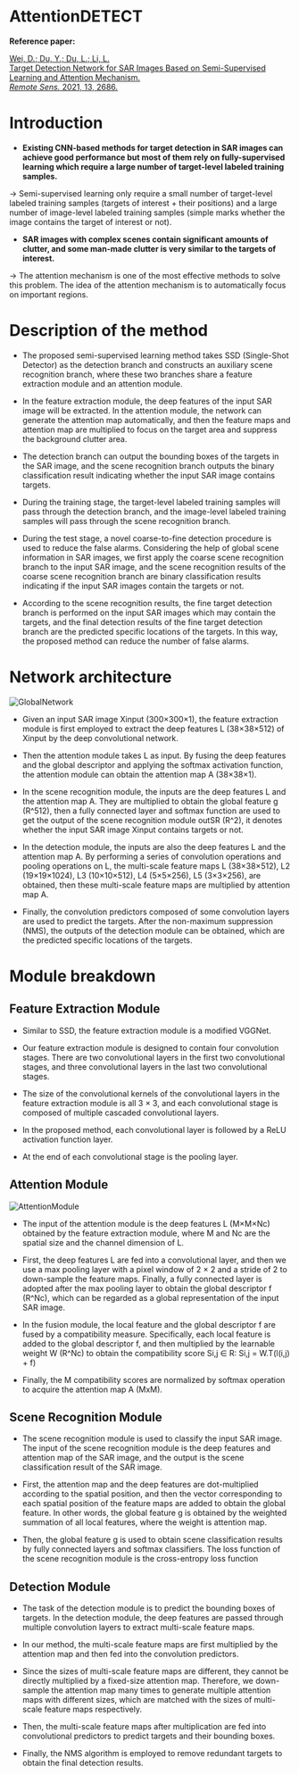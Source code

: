 # AttentionDETECT
**Reference paper:**

[Wei, D.; Du, Y.; Du, L.; Li, L.   
Target Detection Network for SAR Images Based on Semi-Supervised Learning and Attention Mechanism.  
*Remote Sens.* 2021, 13, 2686.](https://www.mdpi.com/2072-4292/13/14/2686)


# Introduction

* **Existing CNN-based methods for target detection in SAR images can achieve good performance but most of them rely on fully-supervised learning which require a large number of target-level labeled training samples.**

&rarr; Semi-supervised learning only require a small number of target-level labeled training samples (targets of interest + their positions) and a large number of image-level labeled training samples (simple marks whether the image contains the target of interest or not).

* **SAR images with complex scenes contain significant amounts of clutter, and some man-made clutter is very similar to the targets of interest.**

&rarr; The attention mechanism is one of the most effective methods to solve this problem. The idea of the attention mechanism is to automatically focus on important regions.



# Description of the method

* The proposed semi-supervised learning method takes SSD (Single-Shot Detector) as the detection branch and constructs an auxiliary scene recognition branch, where these two branches share a feature extraction module and an attention module.

* In the feature extraction module, the deep features of the input SAR image will be extracted. In the attention module, the network can generate the attention map automatically, and then the feature maps and attention map are multiplied to focus on the target area and suppress the background clutter area. 

* The detection branch can output the bounding boxes of the targets in the SAR image, and the scene recognition branch outputs the binary classification result indicating whether the input SAR image contains targets. 

* During the training stage, the target-level labeled training samples will pass through the detection branch, and the image-level labeled training samples will pass through the scene recognition branch. 

* During the test stage, a novel coarse-to-fine detection procedure is used to reduce the false alarms. Considering the help of global scene information in SAR images, we first apply the coarse scene recognition branch to the input SAR image, and the scene recognition results of the coarse scene recognition branch are binary classification results indicating if the input SAR images contain the targets or not.

* According to the scene recognition results, the fine target detection branch is performed on the input SAR images which may contain the targets, and the final detection results of the fine target detection branch are the predicted specific locations of the targets. In this way, the proposed method can reduce the number of false alarms.



# Network architecture

![GlobalNetwork](https://www.mdpi.com/remotesensing/remotesensing-13-02686/article_deploy/html/images/remotesensing-13-02686-g001.png)

* Given an input SAR image Xinput (300×300×1), the feature extraction module is first employed to extract the deep features L (38×38×512) of Xinput by the deep convolutional network. 

* Then the attention module takes L as input. By fusing the deep features and the global descriptor and applying the softmax activation function, the attention module can obtain the attention map A (38×38×1). 

* In the scene recognition module, the inputs are the deep features L and the attention map A. They are multiplied to obtain the global feature g (R^512), then a fully connected layer and softmax function are used to get the output of the scene recognition module outSR (R^2), it denotes whether the input SAR image Xinput contains targets or not. 

* In the detection module, the inputs are also the deep features L and the attention map A. By performing a series of convolution operations and pooling operations on L, the multi-scale feature maps L (38×38×512), L2 (19×19×1024), L3 (10×10×512), L4 (5×5×256), L5 (3×3×256), are obtained, then these multi-scale feature maps are multiplied by attention map A. 

* Finally, the convolution predictors composed of some convolution layers are used to predict the targets. After the non-maximum suppression (NMS), the outputs of the detection module can be obtained, which are the predicted specific locations of the targets.



# Module breakdown
## Feature Extraction Module

* Similar to SSD, the feature extraction module is a modified VGGNet. 

* Our feature extraction module is designed to contain four convolution stages. There are two convolutional layers in the first two convolutional stages, and three convolutional layers in the last two convolutional stages.

* The size of the convolutional kernels of the convolutional layers in the feature extraction module is all 3 × 3, and each convolutional stage is composed of multiple cascaded convolutional layers. 

* In the proposed method, each convolutional layer is followed by a ReLU activation function layer.

* At the end of each convolutional stage is the pooling layer.


## Attention Module
![AttentionModule](https://www.mdpi.com/remotesensing/remotesensing-13-02686/article_deploy/html/images/remotesensing-13-02686-g002.png)

* The input of the attention module is the deep features L (M×M×Nc) obtained by the feature extraction module, where M and Nc are the spatial size and the channel dimension of L. 

* First, the deep features L are fed into a convolutional layer, and then we use a max pooling layer with a pixel window of 2 × 2 and a stride of 2 to down-sample the feature maps. Finally, a fully connected layer is adopted after the max pooling layer to obtain the global descriptor f (R^Nc), which can be regarded as a global representation of the input SAR image. 

* In the fusion module, the local feature and the global descriptor f are fused by a compatibility measure. Specifically, each local feature is added to the global descriptor f, and then multiplied by the learnable weight W (R^Nc) to obtain the compatibility score Si,j ∈ R: Si,j = W.T(l(i,j) + f)

* Finally, the M compatibility scores are normalized by softmax operation to acquire the attention map A (MxM).


## Scene Recognition Module

* The scene recognition module is used to classify the input SAR image. The input of the scene recognition module is the deep features and attention map of the SAR image, and the output is the scene classification result of the SAR image.

* First, the attention map and the deep features are dot-multiplied according to the spatial position, and then the vector corresponding to each spatial position of the feature maps are added to obtain the global feature. In other words, the global feature g is obtained by the weighted summation of all local features, where the weight is attention map. 

* Then, the global feature g is used to obtain scene classification results by fully connected layers and softmax classifiers. The loss function of the scene recognition module is the cross-entropy loss function


## Detection Module

* The task of the detection module is to predict the bounding boxes of targets. In the detection module, the deep features are passed through multiple convolution layers to extract multi-scale feature maps. 

* In our method, the multi-scale feature maps are first multiplied by the attention map and then fed into the convolution predictors. 

* Since the sizes of multi-scale feature maps are different, they cannot be directly multiplied by a fixed-size attention map. Therefore, we down-sample the attention map many times to generate multiple attention maps with different sizes, which are matched with the sizes of multi-scale feature maps respectively. 

* Then, the multi-scale feature maps after multiplication are fed into convolutional predictors to predict targets and their bounding boxes. 

* Finally, the NMS algorithm is employed to remove redundant targets to obtain the final detection results.
